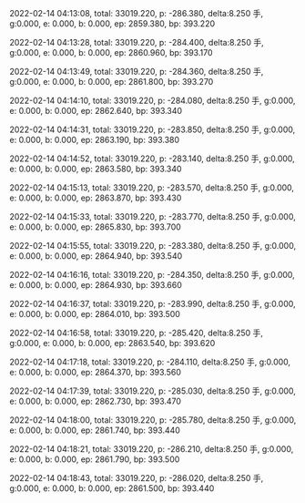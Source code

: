 2022-02-14 04:13:08, total: 33019.220, p: -286.380, delta:8.250 手, g:0.000, e: 0.000, b: 0.000, ep: 2859.380, bp: 393.220

2022-02-14 04:13:28, total: 33019.220, p: -284.400, delta:8.250 手, g:0.000, e: 0.000, b: 0.000, ep: 2860.960, bp: 393.170

2022-02-14 04:13:49, total: 33019.220, p: -284.360, delta:8.250 手, g:0.000, e: 0.000, b: 0.000, ep: 2861.800, bp: 393.270

2022-02-14 04:14:10, total: 33019.220, p: -284.080, delta:8.250 手, g:0.000, e: 0.000, b: 0.000, ep: 2862.640, bp: 393.340

2022-02-14 04:14:31, total: 33019.220, p: -283.850, delta:8.250 手, g:0.000, e: 0.000, b: 0.000, ep: 2863.190, bp: 393.380

2022-02-14 04:14:52, total: 33019.220, p: -283.140, delta:8.250 手, g:0.000, e: 0.000, b: 0.000, ep: 2863.580, bp: 393.340

2022-02-14 04:15:13, total: 33019.220, p: -283.570, delta:8.250 手, g:0.000, e: 0.000, b: 0.000, ep: 2863.870, bp: 393.430

2022-02-14 04:15:33, total: 33019.220, p: -283.770, delta:8.250 手, g:0.000, e: 0.000, b: 0.000, ep: 2865.830, bp: 393.700

2022-02-14 04:15:55, total: 33019.220, p: -283.380, delta:8.250 手, g:0.000, e: 0.000, b: 0.000, ep: 2864.940, bp: 393.540

2022-02-14 04:16:16, total: 33019.220, p: -284.350, delta:8.250 手, g:0.000, e: 0.000, b: 0.000, ep: 2864.930, bp: 393.660

2022-02-14 04:16:37, total: 33019.220, p: -283.990, delta:8.250 手, g:0.000, e: 0.000, b: 0.000, ep: 2864.010, bp: 393.500

2022-02-14 04:16:58, total: 33019.220, p: -285.420, delta:8.250 手, g:0.000, e: 0.000, b: 0.000, ep: 2863.540, bp: 393.620

2022-02-14 04:17:18, total: 33019.220, p: -284.110, delta:8.250 手, g:0.000, e: 0.000, b: 0.000, ep: 2864.370, bp: 393.560

2022-02-14 04:17:39, total: 33019.220, p: -285.030, delta:8.250 手, g:0.000, e: 0.000, b: 0.000, ep: 2862.730, bp: 393.470

2022-02-14 04:18:00, total: 33019.220, p: -285.780, delta:8.250 手, g:0.000, e: 0.000, b: 0.000, ep: 2861.740, bp: 393.440

2022-02-14 04:18:21, total: 33019.220, p: -286.210, delta:8.250 手, g:0.000, e: 0.000, b: 0.000, ep: 2861.790, bp: 393.500

2022-02-14 04:18:43, total: 33019.220, p: -286.020, delta:8.250 手, g:0.000, e: 0.000, b: 0.000, ep: 2861.500, bp: 393.440